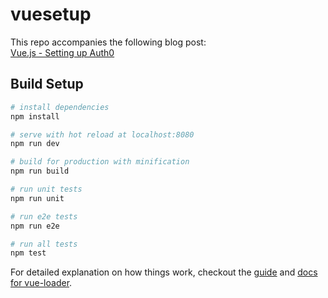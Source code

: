 # vuesetup

This repo accompanies the following blog post:  
[Vue.js - Setting up Auth0](https://medium.com/@bradfmd/vue-js-setting-up-auth0-6eb26cbbc48a)

## Build Setup

``` bash
# install dependencies
npm install

# serve with hot reload at localhost:8080
npm run dev

# build for production with minification
npm run build

# run unit tests
npm run unit

# run e2e tests
npm run e2e

# run all tests
npm test
```

For detailed explanation on how things work, checkout the [guide](http://vuejs-templates.github.io/webpack/) and [docs for vue-loader](http://vuejs.github.io/vue-loader).
